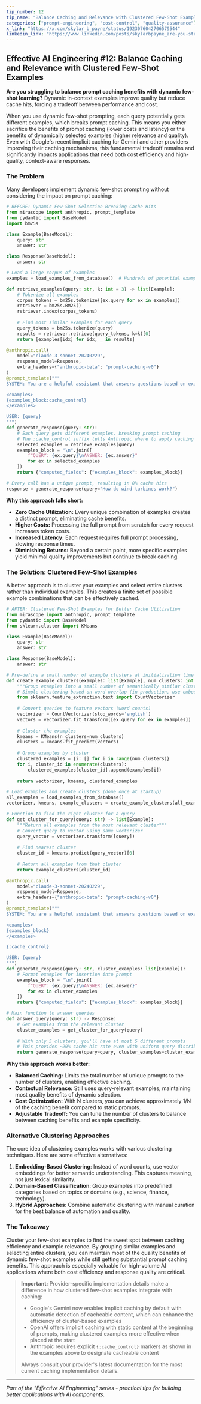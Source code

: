 ```yaml
---
tip_number: 12
tip_name: "Balance Caching and Relevance with Clustered Few-Shot Examples"
categories: ["prompt-engineering", "cost-control", "quality-assurance"]
x_link: "https://x.com/skylar_b_payne/status/1923076042706579544"
linkedin_link: "https://www.linkedin.com/posts/skylarbpayne_are-you-struggling-to-balance-prompt-caching-activity-7328841977146347522-unMT?utm_source=share&utm_medium=member_desktop&rcm=ACoAABKpCf4BI_Yx2u7h66sgi5z1NF3aEYFHgps"
---
```


## Effective AI Engineering #12: Balance Caching and Relevance with Clustered Few-Shot Examples

**Are you struggling to balance prompt caching benefits with dynamic few-shot learning?** Dynamic in-context examples improve quality but reduce cache hits, forcing a tradeoff between performance and cost.

When you use dynamic few-shot prompting, each query potentially gets different examples, which breaks prompt caching. This means you either sacrifice the benefits of prompt caching (lower costs and latency) or the benefits of dynamically selected examples (higher relevance and quality). Even with Google's recent implicit caching for Gemini and other providers improving their caching mechanisms, this fundamental tradeoff remains and significantly impacts applications that need both cost efficiency and high-quality, context-aware responses.

### The Problem

Many developers implement dynamic few-shot prompting without considering the impact on prompt caching:

```python
# BEFORE: Dynamic Few-Shot Selection Breaking Cache Hits
from mirascope import anthropic, prompt_template
from pydantic import BaseModel
import bm25s

class Example(BaseModel):
    query: str
    answer: str

class Response(BaseModel):
    answer: str

# Load a large corpus of examples
examples = load_examples_from_database()  # Hundreds of potential examples

def retrieve_examples(query: str, k: int = 3) -> list[Example]:
    # Tokenize all examples
    corpus_tokens = bm25s.tokenize([ex.query for ex in examples])
    retriever = bm25s.BM25()
    retriever.index(corpus_tokens)
    
    # Find most similar examples for each query
    query_tokens = bm25s.tokenize(query)
    results = retriever.retrieve(query_tokens, k=k)[0]
    return [examples[idx] for idx, _ in results]

@anthropic.call(
    model="claude-3-sonnet-20240229",
    response_model=Response,
    extra_headers={"anthropic-beta": "prompt-caching-v0"}
)
@prompt_template("""
SYSTEM: You are a helpful assistant that answers questions based on examples.

<examples>
{examples_block:cache_control}
</examples>

USER: {query}
""")
def generate_response(query: str):
    # Each query gets different examples, breaking prompt caching
    # The :cache_control suffix tells Anthropic where to apply caching
    selected_examples = retrieve_examples(query)
    examples_block = "\n".join([
        f"QUERY: {ex.query}\nANSWER: {ex.answer}"
        for ex in selected_examples
    ])
    return {"computed_fields": {"examples_block": examples_block}}

# Every call has a unique prompt, resulting in 0% cache hits
response = generate_response(query="How do wind turbines work?")
```

**Why this approach falls short:**

- **Zero Cache Utilization:** Every unique combination of examples creates a distinct prompt, eliminating cache benefits.
- **Higher Costs:** Processing the full prompt from scratch for every request increases token costs.
- **Increased Latency:** Each request requires full prompt processing, slowing response times.
- **Diminishing Returns:** Beyond a certain point, more specific examples yield minimal quality improvements but continue to break caching.

### The Solution: Clustered Few-Shot Examples

A better approach is to cluster your examples and select entire clusters rather than individual examples. This creates a finite set of possible example combinations that can be effectively cached.

```python
# AFTER: Clustered Few-Shot Examples for Better Cache Utilization
from mirascope import anthropic, prompt_template
from pydantic import BaseModel
from sklearn.cluster import KMeans

class Example(BaseModel):
    query: str
    answer: str

class Response(BaseModel):
    answer: str

# Pre-define a small number of example clusters at initialization time
def create_example_clusters(examples: list[Example], num_clusters: int = 5):
    """Group examples into a small number of semantically similar clusters"""
    # Simple clustering based on word overlap (in production, use embeddings)
    from sklearn.feature_extraction.text import CountVectorizer
    
    # Convert queries to feature vectors (word counts)
    vectorizer = CountVectorizer(stop_words='english')
    vectors = vectorizer.fit_transform([ex.query for ex in examples])
    
    # Cluster the examples
    kmeans = KMeans(n_clusters=num_clusters)
    clusters = kmeans.fit_predict(vectors)
    
    # Group examples by cluster
    clustered_examples = {i: [] for i in range(num_clusters)}
    for i, cluster_id in enumerate(clusters):
        clustered_examples[cluster_id].append(examples[i])
    
    return vectorizer, kmeans, clustered_examples

# Load examples and create clusters (done once at startup)
all_examples = load_examples_from_database()
vectorizer, kmeans, example_clusters = create_example_clusters(all_examples, num_clusters=5)

# Function to find the right cluster for a query
def get_cluster_for_query(query: str) -> list[Example]:
    """Return all examples from the most relevant cluster"""
    # Convert query to vector using same vectorizer
    query_vector = vectorizer.transform([query])
    
    # Find nearest cluster
    cluster_id = kmeans.predict(query_vector)[0]
    
    # Return all examples from that cluster
    return example_clusters[cluster_id]

@anthropic.call(
    model="claude-3-sonnet-20240229",
    response_model=Response,
    extra_headers={"anthropic-beta": "prompt-caching-v0"}
)
@prompt_template("""
SYSTEM: You are a helpful assistant that answers questions based on examples.

<examples>
{examples_block}
</examples>

{:cache_control}

USER: {query}
""")
def generate_response(query: str, cluster_examples: list[Example]):
    # Format examples for insertion into prompt
    examples_block = "\n".join([
        f"QUERY: {ex.query}\nANSWER: {ex.answer}" 
        for ex in cluster_examples
    ])
    return {"computed_fields": {"examples_block": examples_block}}

# Main function to answer queries
def answer_query(query: str) -> Response:
    # Get examples from the relevant cluster
    cluster_examples = get_cluster_for_query(query)
    
    # With only 5 clusters, you'll have at most 5 different prompts
    # This provides ~20% cache hit rate even with uniform query distribution
    return generate_response(query=query, cluster_examples=cluster_examples)
```

**Why this approach works better:**

- **Balanced Caching:** Limits the total number of unique prompts to the number of clusters, enabling effective caching.
- **Contextual Relevance:** Still uses query-relevant examples, maintaining most quality benefits of dynamic selection.
- **Cost Optimization:** With N clusters, you can achieve approximately 1/N of the caching benefit compared to static prompts.
- **Adjustable Tradeoff:** You can tune the number of clusters to balance between caching benefits and example specificity.

### Alternative Clustering Approaches

The core idea of clustering examples works with various clustering techniques. Here are some effective alternatives:

1. **Embedding-Based Clustering**: Instead of word counts, use vector embeddings for better semantic understanding. This captures meaning, not just lexical similarity.
2. **Domain-Based Classification**: Group examples into predefined categories based on topics or domains (e.g., science, finance, technology).
3. **Hybrid Approaches**: Combine automatic clustering with manual curation for the best balance of automation and quality.


### The Takeaway

Cluster your few-shot examples to find the sweet spot between caching efficiency and example relevance. By grouping similar examples and selecting entire clusters, you can maintain most of the quality benefits of dynamic few-shot examples while still getting substantial prompt caching benefits. This approach is especially valuable for high-volume AI applications where both cost efficiency and response quality are critical.

> **Important:** Provider-specific implementation details make a difference in how clustered few-shot examples integrate with caching:
> - Google's Gemini now enables implicit caching by default with automatic detection of cacheable content, which can enhance the efficiency of cluster-based examples
> - OpenAI offers implicit caching with static content at the beginning of prompts, making clustered examples more effective when placed at the start
> - Anthropic requires explicit `{:cache_control}` markers as shown in the examples above to designate cacheable content
>
> Always consult your provider's latest documentation for the most current caching implementation details.

---
*Part of the "Effective AI Engineering" series - practical tips for building better applications with AI components.*